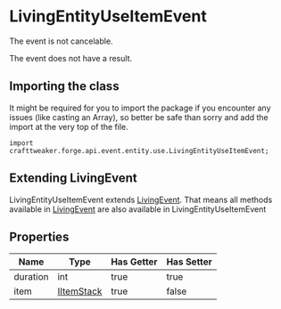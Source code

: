 # LivingEntityUseItemEvent

The event is not cancelable.

The event does not have a result.

## Importing the class

It might be required for you to import the package if you encounter any issues (like casting an Array), so better be safe than sorry and add the import at the very top of the file.
```zenscript
import crafttweaker.forge.api.event.entity.use.LivingEntityUseItemEvent;
```


## Extending LivingEvent

LivingEntityUseItemEvent extends [LivingEvent](/forge/api/event/entity/living/LivingEvent). That means all methods available in [LivingEvent](/forge/api/event/entity/living/LivingEvent) are also available in LivingEntityUseItemEvent

## Properties

|   Name   |                    Type                    | Has Getter | Has Setter |
|----------|--------------------------------------------|------------|------------|
| duration | int                                        | true       | true       |
| item     | [IItemStack](/vanilla/api/item/IItemStack) | true       | false      |

